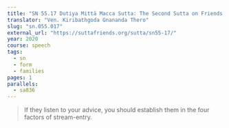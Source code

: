 ```yaml
---
title: "SN 55.17 Dutiya Mittā Macca Sutta: The Second Sutta on Friends and Relatives"
translator: "Ven. Kiribathgoda Gnananda Thero"
slug: "sn.055.017"
external_url: "https://suttafriends.org/sutta/sn55-17/"
year: 2020
course: speech
tags:
  - sn
  - form
  - families
pages: 1
parallels:
  - sa836
---
```


> If they listen to your advice, you should establish them in the four factors of stream-entry.
